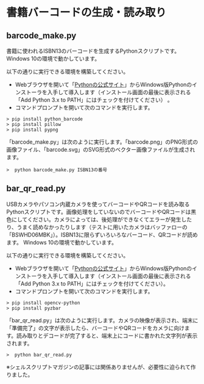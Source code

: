 # 書籍バーコードの生成・読み取り

## barcode_make.py
書籍に使われるISBN13のバーコードを生成するPythonスクリプトです。
Windows 10の環境で動かしています。

以下の通りに実行できる環境を構築してください。

- Webブラウザを開いて「[Pythonの公式サイト](https://www.python.org/downloads/)」からWindows版Pythonのインストーラを入手して導入します（インストール画面の最後に表示される「Add Python 3.x to PATH」にはチェックを付けてください） 。
- コマンドプロンプトを開いて次のコマンドを実行します。
```
> pip install python_barcode
> pip install pillow
> pip install pypng
```

「barcode_make.py」は次のように実行します。「barcode.png」のPNG形式の画像ファイル、「barcode.svg」のSVG形式のベクター画像ファイルが生成されます。
```
>  python barcode_make.py ISBN13の番号
```

## bar_qr_read.py
USBカメラやパソコン内蔵カメラを使ってバーコードやQRコードを読み取るPythonスクリプトです。画像処理をしていないのでバーコードやQRコードは黒色にしてください。カメラによっては、後処理ができなくてエラーが発生したり、うまく読めなかったりします（テストに用いたカメラはバッファローの「BSWHD06MBK」）。ISBN13に限らずいろいろなバーコード、QRコードが読めます。
Windows 10の環境で動かしています。

以下の通りに実行できる環境を構築してください。

- Webブラウザを開いて「[Pythonの公式サイト](https://www.python.org/downloads/)」からWindows版Pythonのインストーラを入手して導入します（インストール画面の最後に表示される「Add Python 3.x to PATH」にはチェックを付けてください）。
- コマンドプロンプトを開いて次のコマンドを実行します。
```
> pip install opencv-python
> pip install pyzbar
```
「bar_qr_read.py」は次のように実行します。カメラの映像が表示され、端末に「準備完了」の文字が表示したら、バーコードやQRコードをカメラに向けます。読み取りとデコードが完了すると、端末上にコードに書かれた文字列が表示されます。
```
>  python bar_qr_read.py
```

※シェルスクリプトマガジンの記事には関係ありませんが、必要性に迫られて作りました。
